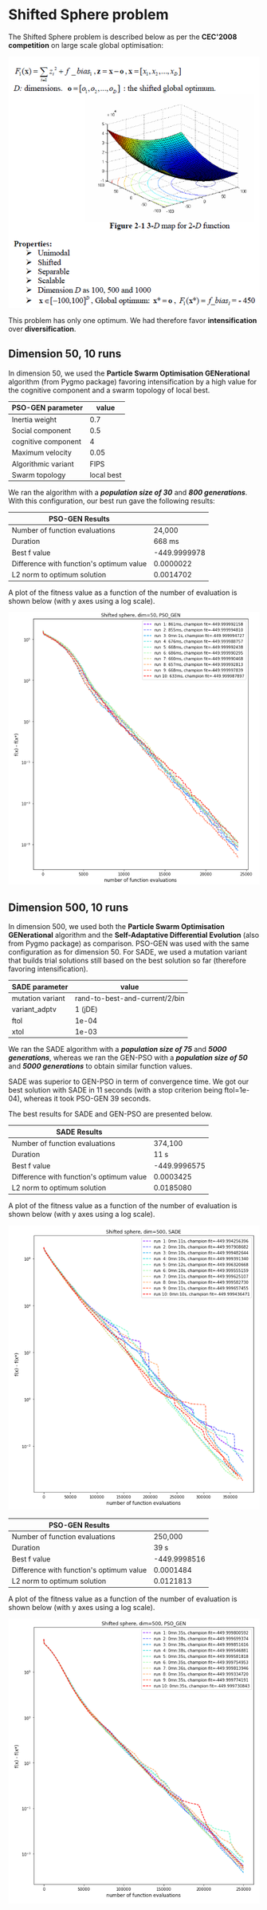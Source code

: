 # Shifted Sphere problem
The Shifted Sphere problem is described below as per the **CEC'2008 competition** on large scale global optimisation:

![](shifted-sphere-problem.png)

This problem has only one optimum. We had therefore favor **intensification** over **diversification**.

## Dimension 50, 10 runs
In dimension 50, we used the **Particle Swarm Optimisation GENerational** algorithm (from Pygmo package) favoring intensification by a high value for the cognitive component and a swarm topology of local best.

|PSO-GEN parameter|value|
|------------|-----|
|Inertia weight|0.7|
|Social component|0.5|
|cognitive component|4|
|Maximum velocity|0.05|
|Algorithmic variant|FIPS|
|Swarm topology|local best|

We ran the algorithm with a ***population size of 30*** and ***800 generations***. With this configuration, our best run gave the following results:

|PSO-GEN Results| |
|------------|-----|
|Number of function evaluations|24,000|
|Duration|668 ms|
|Best f value|-449.9999978|
|Difference with function's optimum value|0.0000022|
|L2 norm to optimum solution|0.0014702|

A plot of the fitness value as a function of the number of evaluation is shown below (with y axes using a log scale).

![](shifted-sphere-50-PSO-GEN-log.png)

## Dimension 500, 10 runs
In dimension 500, we used both the **Particle Swarm Optimisation GENerational** algorithm and the **Self-Adaptative Differential Evolution** (also from Pygmo package) as comparison. PSO-GEN was used with the same configuration as for dimension 50. For SADE, we used a mutation variant that builds trial solutions still based on the best solution so far (therefore favoring intensification).

|SADE parameter|value|
|------------|-----|
|mutation variant|rand-to-best-and-current/2/bin|
|variant_adptv|1 (jDE)|
|ftol|1e-04|
|xtol|1e-03|

We ran the SADE algorithm with a ***population size of 75*** and ***5000 generations***, whereas we ran the GEN-PSO with a ***population size of 50*** and ***5000 generations*** to obtain similar function values.

SADE was superior to GEN-PSO in term of convergence time. We got our best solution with SADE in 11 seconds (with a stop criterion being ftol=1e-04), whereas it took PSO-GEN 39 seconds.

The best results for SADE and GEN-PSO are presented below.

|SADE Results| |
|------------|-----|
|Number of function evaluations|374,100|
|Duration|11 s|
|Best f value|-449.9996575|
|Difference with function's optimum value|0.0003425|
|L2 norm to optimum solution|0.0185080|

A plot of the fitness value as a function of the number of evaluation is shown below (with y axes using a log scale).

![](shifted-sphere-500-SADE-log.png)

|PSO-GEN Results| |
|------------|-----|
|Number of function evaluations|250,000|
|Duration|39 s|
|Best f value|-449.9998516|
|Difference with function's optimum value|0.0001484|
|L2 norm to optimum solution|0.0121813|

A plot of the fitness value as a function of the number of evaluation is shown below (with y axes using a log scale).

![](shifted-sphere-500-PSO-GEN-log.png)
